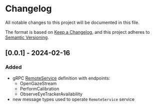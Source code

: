 # Changelog

All notable changes to this project will be documented in this file.

The format is based on [Keep a Changelog](https://keepachangelog.com/en/1.1.0/),
and this project adheres to [Semantic Versioning](https://semver.org/spec/v2.0.0.html).

## [0.0.1] - 2024-02-16

### Added
- gRPC [RemoteService](./services/remote_service.proto) definition with endpoints:
    * OpenGazeStream
    * PerformCalibration
    * ObserveEyeTrackerAvailability
- new message types used to operate `RemoteService` service

